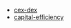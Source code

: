 





* [cex-dex](https://medium.com/@navin346/cex-dex-series-episode3-automated-market-makers-ab2f1185e74a)
* [capital-efficiency](https://www.linkedin.com/pulse/optimizing-defi-liquidity-deep-dive-capital-efficiency-gogol-dl2ze/)


